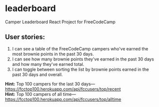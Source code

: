 # leaderboard
Camper Leaderboard React Project for FreeCodeCamp

## User stories:
1. I can see a table of the FreeCodeCamp campers who've earned the most brownie points in the past 30 days.
2. I can see how many brownie points they've earned in the past 30 days and how many they've earned total.
3. I can toggle between sorting the list by brownie points earned in the past 30 days and overall.

**Hint:** Top 100 campers for the last 30 days—https://fcctop100.herokuapp.com/api/fccusers/top/recent  
**Hint:** Top 100 campers of all time—https://fcctop100.herokuapp.com/api/fccusers/top/alltime
